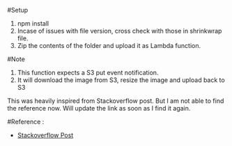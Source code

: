 #Setup

1. npm install
2. Incase of issues with file version, cross check with those in shrinkwrap file.
3. Zip the contents of the folder and upload it as Lambda function.

#Note
1. This function expects a S3 put event notification.
2. It will download the image from S3, resize the image and upload back to S3


This was heavily inspired from Stackoverflow post. But I am not able to find the reference now. Will update the link as soon as I find it again.

#Reference : 
- [Stackoverflow Post](http://stackoverflow.com/questions/30876345/in-amazon-lambda-resizing-multiple-thumbnail-sizes-in-parallel-async-throws-err)
